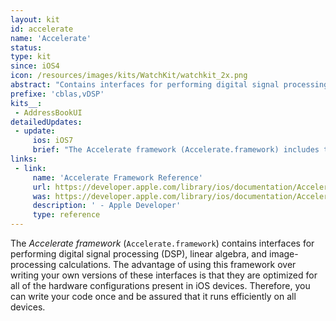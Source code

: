 ```yaml
---
layout: kit
id: accelerate
name: 'Accelerate'
status: 
type: kit
since: iOS4
icon: /resources/images/kits/WatchKit/watchkit_2x.png
abstract: "Contains interfaces for performing digital signal processing (DSP), linear algebra, and image-processing calculations."
prefixe: 'cblas,vDSP'
kits__:
 - AddressBookUI
detailedUpdates:
 - update:
     ios: iOS7
     brief: "The Accelerate framework (Accelerate.framework) includes the following enhancements: 1) Improved support for manipulating Core Graphics data types. 2) Support for working with grayscale images of 1, 2, or 4 bits per pixel. 3) New routines for converting images between different formats and transforming image contents. 4)Support for biquad (IIR) operations"
links:
 - link:
     name: 'Accelerate Framework Reference'
     url: https://developer.apple.com/library/ios/documentation/Accelerate/Reference/AccelerateFWRef/index.html
     was: https://developer.apple.com/library/ios/documentation/Accelerate/Reference/AccelerateFWRef/_index.html
     description: ' - Apple Developer'
     type: reference
---
```


The *Accelerate framework* (`Accelerate.framework`) contains interfaces for performing digital signal processing (DSP), linear algebra, and image-processing calculations. The advantage of using this framework over writing your own versions of these interfaces is that they are optimized for all of the hardware configurations present in iOS devices. Therefore, you can write your code once and be assured that it runs efficiently on all devices.
